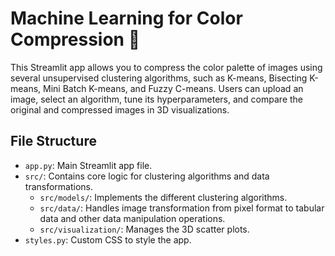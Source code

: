 # Machine Learning for Color Compression 🎨

This Streamlit app allows you to compress the color palette of images using several unsupervised clustering algorithms, such as K-means, Bisecting K-means, Mini Batch K-means, and Fuzzy C-means. Users can upload an image, select an algorithm, tune its hyperparameters, and compare the original and compressed images in 3D visualizations.

## File Structure
- `app.py`: Main Streamlit app file.
- `src/`: Contains core logic for clustering algorithms and data transformations.
  - `src/models/`: Implements the different clustering algorithms.
  - `src/data/`: Handles image transformation from pixel format to tabular data and other data manipulation operations.
  - `src/visualization/`: Manages the 3D scatter plots.
- `styles.py`: Custom CSS to style the app.